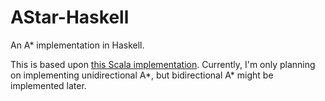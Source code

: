 AStar-Haskell
===============

An A* implementation in Haskell.

This is based upon [this Scala implementation](https://github.com/TheBizzle/PathFinding).  Currently, I'm only planning on implementing unidirectional A*, but bidirectional A* might be implemented later.
